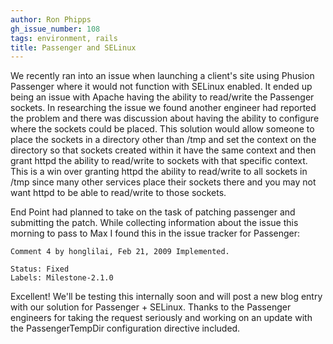 ```yaml
---
author: Ron Phipps
gh_issue_number: 108
tags: environment, rails
title: Passenger and SELinux
---
```




We recently ran into an issue when launching a client's site using Phusion Passenger where it would not function with SELinux enabled.  It ended up being an issue with Apache having the ability to read/write the Passenger sockets.  In researching the issue we found another engineer had reported the problem and there was discussion about having the ability to configure where the sockets could be placed.  This solution would allow someone to place the sockets in a directory other than /tmp and set the context on the directory so that sockets created within it have the same context and then grant httpd the ability to read/write to sockets with that specific context.  This is a win over granting httpd the ability to read/write to all sockets in /tmp since many other services place their sockets there and you may not want httpd to be able to read/write to those sockets.

End Point had planned to take on the task of patching passenger and submitting the patch.  While collecting information about the issue this morning to pass to Max I found this in the issue tracker for Passenger:

```
Comment 4 by honglilai, Feb 21, 2009 Implemented.

Status: Fixed
Labels: Milestone-2.1.0
```

Excellent!  We'll be testing this internally soon and will post a new blog entry with our solution for Passenger + SELinux. Thanks to the Passenger engineers for taking the request seriously and working on an update with the PassengerTempDir configuration directive included.


